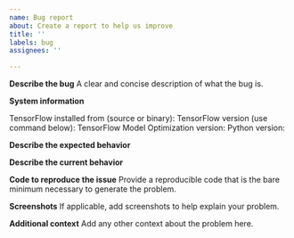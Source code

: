 ```yaml
---
name: Bug report
about: Create a report to help us improve
title: ''
labels: bug
assignees: ''

---
```


**Describe the bug**
A clear and concise description of what the bug is.

**System information**

TensorFlow installed from (source or binary):
TensorFlow version (use command below):
TensorFlow Model Optimization version:
Python version:

**Describe the expected behavior**

**Describe the current behavior**

**Code to reproduce the issue**
Provide a reproducible code that is the bare minimum necessary to generate the problem.

**Screenshots**
If applicable, add screenshots to help explain your problem.

**Additional context**
Add any other context about the problem here.
